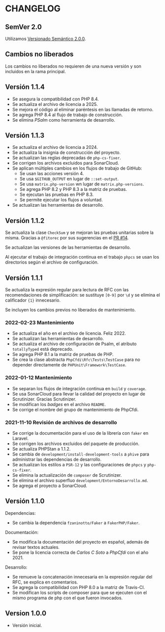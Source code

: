 # CHANGELOG

## SemVer 2.0

Utilizamos [Versionado Semántico 2.0.0](SEMVER.md).

## Cambios no liberados

Los cambios no liberados no requieren de una nueva versión y son incluidos en la rama principal.

## Versión 1.1.4

- Se asegura la compatibilidad con PHP 8.4.
- Se actualiza el archivo de licencia a 2025.
- Se mejora el código al eliminar paréntesis en las llamadas de retorno.
- Se agrega PHP 8.4 al flujo de trabajo de construcción.
- Se elimina *PSalm* como herramienta de desarrollo.

## Versión 1.1.3

- Se actualiza el archivo de licencia a 2024.
- Se actualiza la insignia de construcción del proyecto.
- Se actualizan las reglas deprecadas de `php-cs-fixer`.
- Se corrigen los archivos excluidos para SonarCloud.
- Se aplican múltiples cambios en los flujos de trabajo de GitHub:
    - Se usan las acciones versión 4.
    - Se usa `$GITHUB_OUTPUT` en lugar de `::set-output`.
    - Se usa `matrix.php-version` wn lugar de `matrix.php-versions`.
    - Se agrega PHP 8.2 y PHP 8.3 a la matriz de pruebas.
    - Se ejecutan las pruebas en PHP 8.3.
    - Se permite ejecutar los flujos a voluntad.
- Se actualizan las herramientas de desarrollo.

## Versión 1.1.2

Se actualiza la clase `CheckSum` y se mejoran las pruebas unitarias sobre la misma.
Gracias a `@fitorec` por sus sugerencias en el [PR #14](https://github.com/phpcfdi/rfc/pull/14).

Se actualizan las versiones de las herramientas de desarrollo.

Al ejecutar el trabajo de integración continua en el trabajo `phpcs` se usan los directorios según
el archivo de configuración. 

## Versión 1.1.1

Se actualiza la expresión regular para lectura de RFC con las recomendaciones de simplificación:
se sustituye `[0-9]` por `\d` y se elimina el calificador `{1}` innecesario. 

Se incluyen los cambios previos no liberados de mantenimiento.

### 2022-02-23 Mantenimiento

- Se actualiza el año en el archivo de licencia. Feliz 2022.
- Se actualizan las herramientas de desarrollo.
- Se actualiza el archivo de configuración de Psalm, el atributo `totallyTyped` está deprecado.
- Se agrega PHP 8.1 a la matriz de pruebas de PHP.
- Se crea la clase abstracta `PhpCfdi\Rfc\Tests\TestCase` para no depender directamente de `PHPUnit\Framework\TestCase`.

### 2022-01-12 Mantenimiento

- Se separan los flujos de integración continua en `build` y `coverage`.
- Se usa SonarCloud para llevar la calidad del proyecto en lugar de Scrutinizer. Gracias Scrutinizer.
- Se modifican los *badges* en el archivo `README`.
- Se corrige el nombre del grupo de mantenimiento de PhpCfdi.

### 2021-11-10 Revisión de archivos de desarrollo

- Se corrige la documentación para el uso de la librería con `faker` en Laravel.
- Se corrigen los archivos excluidos del paquete de producción.
- Se actualiza PHPStan a 1.1.2.
- Se cambia de `development/install-development-tools` a `phive` para administrar las dependencias de desarrollo.
- Se actualizan los estilos a `PSR-12` y las configuraciones de `phpcs` y `php-cs-fixer`.
- Se elimina la actualización de `composer` de Scrutinizer.
- Se elimina el archivo superfluo `development/EntornoDesarrollo.md`.
- Se agrega el proyecto a SonarCloud.

## Versión 1.1.0

Dependencias:

- Se cambia la dependencia `fzaninotto/Faker` a `FakerPHP/Faker`.

Documentación:

- Se modifica la documentación del proyecto en español, además de revisar textos actuales.
- Se pone la licencia correcta de *Carlos C Soto* a *PhpCfdi* con el año 2021.
  
Desarrollo:

- Se remueve la concatenación innecesaria en la expresión regular del RFC, se explica en comentarios.
- Se agrega la compatibilidad con PHP 8.0 a la matriz de Travis-CI.
- Se modifican los scripts de composer para que se ejecuten con el mismo programa de php con el que fueron invocados.

## Version 1.0.0

- Versión inicial.
